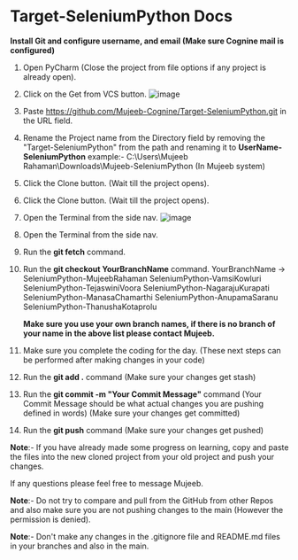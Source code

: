 # Target-SeleniumPython Docs

**Install Git and configure username, and email (Make sure Cognine mail is configured)**
1) Open PyCharm (Close the project from file options if any project is already open).
2) Click on the Get from VCS button.
   ![image](https://github.com/Mujeeb-Cognine/Target-SeleniumPython/assets/144911937/bcf13dde-bf9b-434a-a6d8-6a5ee00e083c)
3) Paste https://github.com/Mujeeb-Cognine/Target-SeleniumPython.git in the URL field.
4) Rename the Project name from the Directory field by removing the "Target-SeleniumPython" from the path and renaming it to **UserName-SeleniumPython**
   example:- C:\Users\Mujeeb Rahaman\Downloads\Mujeeb-SeleniumPython (In Mujeeb system)
5) Click the Clone button. (Wait till the project opens).
6) Click the Clone button. (Wait till the project opens).
7) Open the Terminal from the side nav.
   ![image](https://github.com/Mujeeb-Cognine/Target-SeleniumPython/assets/144911937/540cf0f6-2f6c-4d8c-b4da-d6103f2c10e9)
8) Open the Terminal from the side nav.
9) Run the **git fetch** command.
10) Run the **git checkout YourBranchName** command.
    YourBranchName -> 
                     SeleniumPython-MujeebRahaman
                     SeleniumPython-VamsiKowluri
                     SeleniumPython-TejaswiniVoora
                     SeleniumPython-NagarajuKurapati
                     SeleniumPython-ManasaChamarthi
                     SeleniumPython-AnupamaSaranu
                     SeleniumPython-ThanushaKotaprolu
    
    **Make sure you use your own branch names, if there is no branch of your name in the above list please contact Mujeeb.**
11) Make sure you complete the coding for the day.
    (These next steps can be performed after making changes in your code)
13) Run the **git add .** command (Make sure your changes get stash)
14) Run the **git commit -m "Your Commit Message"** command (Your Commit Message should be what actual changes you are pushing defined in words) (Make sure your changes get committed)
15) Run the **git push** command (Make sure your changes get pushed)


**Note**:- If you have already made some progress on learning, copy and paste the files into the new cloned project from your old project and push your changes.

If any questions please feel free to message Mujeeb.

**Note**:- Do not try to compare and pull from the GitHub from other Repos and also make sure you are not pushing changes to the main (However the permission is denied).

**Note**:- Don't make any changes in the .gitignore file and README.md files in your branches and also in the main.
   

